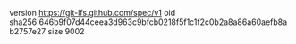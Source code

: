version https://git-lfs.github.com/spec/v1
oid sha256:646b9f07d44ceea3d963c9bfcb0218f5f1c1f2c0b2a8a86a60aefb8ab2757e27
size 9002
